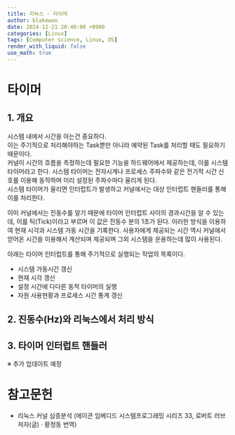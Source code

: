 ```yaml
---
title: 리눅스 - 타이머
author: blakewoo
date: 2024-12-21 20:40:00 +0900
categories: [Linux]
tags: [Computer science, Linux, OS] 
render_with_liquid: false
use_math: true
---
```


# 타이머

## 1. 개요
시스템 내에서 시간을 아는건 중요하다.  
이는 주기적으로 처리해야하는 Task뿐만 아니라 예약된 Task를 처리할 때도 필요하기 때문이다.    
커널이 시간의 흐름을 측정하는데 필요한 기능을 하드웨어에서 제공하는데, 이를 시스템 타이머라고 한다.
시스템 타이머는 전자시계나 프로세스 주파수와 같은 전기적 시간 신호를 이용해 동작하며 미리 설정된 주파수마다 울리게 된다.   
시스템 타이머가 울리면 인터럽트가 발생하고 커널에서는 대상 인터럽트 핸들러를 통해 이를 처리한다.

이미 커널에서는 진동수를 알기 때문에 타이머 인터럽트 사이의 경과시간을 알 수 있는데, 이를 틱(Tick)이라고 부르며 이 값은 진동수
분의 1초가 된다. 이러한 방식을 이용하여 현재 시각과 시스템 가동 시간을 기록한다.
사용자에게 제공되는 시간 역시 커널에서 얻어온 시간을 이용해서 계산되며 제공되며 그외 시스템을 운용하는데 많이 사용된다.

아래는 타이머 인터럽트를 통해 주기적으로 실행되는 작업의 목록이다.

- 시스템 가동시간 갱신
- 현재 시각 갱신
- 설정 시간에 다다른 동적 타이머의 실행
- 자원 사용현황과 프로세스 시간 통계 갱신

## 2. 진동수(Hz)와 리눅스에서 처리 방식
## 3. 타이머 인터럽트 핸들러

※ 추가 업데이트 예정

# 참고문헌
- 리눅스 커널 심층분석 (에이콘 임베디드 시스템프로그래밍 시리즈 33,  로버트 러브 저자(글) · 황정동 번역)
